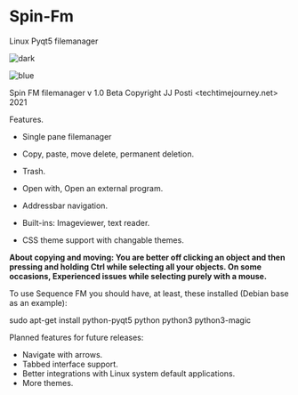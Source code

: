 # Spin-Fm
Linux Pyqt5 filemanager

![dark](https://user-images.githubusercontent.com/29865797/144905768-8616ce0a-862c-4c18-8ec8-d0dd48d73df3.jpg)

![blue](https://user-images.githubusercontent.com/29865797/144905756-01fda4f0-e969-4e87-89a1-267228d238f0.jpg)


Spin FM filemanager v 1.0 Beta Copyright JJ Posti <techtimejourney.net> 2021

Features. 

- Single pane filemanager
- Copy, paste, move delete, permanent deletion.
- Trash.

- Open with, Open an external program.
- Addressbar navigation.
- Built-ins: Imageviewer, text reader.
- CSS theme support with changable themes.


<b> About copying and moving: You are better off clicking an object and then pressing and holding Ctrl while selecting all your objects. On some occasions, Experienced issues while selecting purely with a mouse.</b>


                                                                                                                                                
To use Sequence FM you should have, at least, these installed (Debian base as an example):

sudo apt-get install python-pyqt5 python python3 python3-magic


Planned features for future releases:

- Navigate with arrows.
- Tabbed interface support.
- Better integrations with Linux system default applications.
- More themes.
